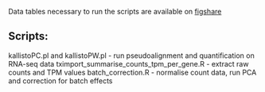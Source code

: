 Data tables necessary to run the scripts are available on [figshare]([url](https://figshare.com/account/projects/214495/articles/26393995))

## Scripts:
kallistoPC.pl and kallistoPW.pl - run pseudoalignment and quantification on RNA-seq data
tximport_summarise_counts_tpm_per_gene.R - extract raw counts and TPM values
batch_correction.R - normalise count data, run PCA and correction for batch effects
